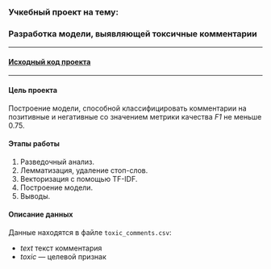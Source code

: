 ### Учкебный проект на тему:
### Разработка модели, выявляющей токсичные комментарии

---

#### [Исходный код проекта](https://github.com/nightcarpenter/ToxicComments/blob/main/toxic_comments.ipynb)

---

#### Цель проекта

Построение модели, способной классифицировать комментарии на позитивные и негативные со значением метрики качества *F1* не меньше 0.75. 

#### Этапы работы

1. Разведочный анализ.
2. Лемматизация, удаление стоп-слов.
3. Векторизация с помощью TF-IDF.
4. Построение модели. 
5. Выводы.

#### Описание данных

Данные находятся в файле `toxic_comments.csv`: 
- *text* текст комментария
- *toxic* — целевой признак
